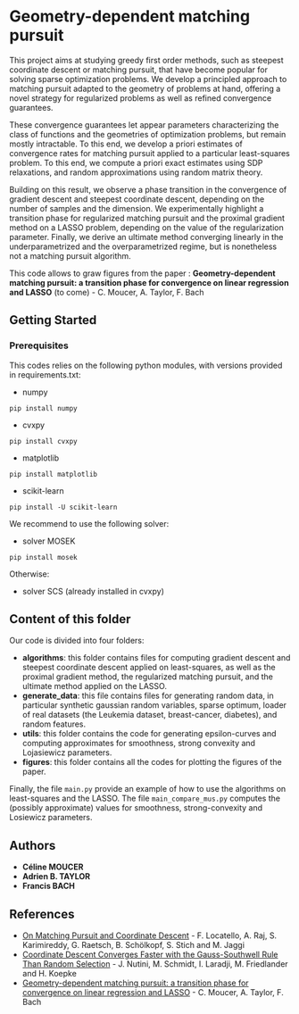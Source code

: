 # Geometry-dependent matching pursuit

This project aims at studying greedy first order methods, such as steepest coordinate descent or matching pursuit,
that have become popular for solving sparse optimization problems.  We develop a principled approach to matching pursuit 
adapted to the geometry of problems at hand, offering a novel strategy for regularized problems as well as refined 
convergence guarantees. 

These convergence guarantees let appear parameters characterizing the class of functions and the geometries of
optimization problems, but remain mostly intractable. To this end, we develop a priori estimates of convergence rates
for matching pursuit applied to a particular least-squares problem. To this end, we compute a priori exact estimates
using SDP relaxations, and random approximations using random matrix theory. 

Building on this result, we observe a  phase transition in the convergence of gradient descent and steepest coordinate 
descent, depending on the number of samples and the dimension. We experimentally highlight a transition phase for 
regularized matching pursuit and the proximal gradient method on a LASSO problem, depending on the value of the 
regularization parameter. Finally, we derive an ultimate method converging linearly in the underparametrized and the 
overparametrized regime, but is nonetheless not a matching pursuit algorithm.

This code allows to graw figures from the paper : **Geometry-dependent matching pursuit: a transition phase for
convergence on linear regression and LASSO** (to come) - C. Moucer, A. Taylor, F. Bach


## Getting Started


### Prerequisites
This codes relies on the following python modules, with versions provided in requirements.txt:

- numpy
```
pip install numpy
```
- cvxpy
```
pip install cvxpy
```
- matplotlib
```
pip install matplotlib
```
- scikit-learn
```
pip install -U scikit-learn
```

We recommend to use the following solver:
- solver MOSEK 
```
pip install mosek
```
Otherwise:
- solver SCS (already installed in cvxpy)

## Content of this folder
Our code is divided into four folders:
- **algorithms**: this folder contains files for computing gradient descent and steepest coordinate descent applied on
least-squares, as well as the proximal gradient method, the regularized matching pursuit, and the ultimate method
applied on the LASSO.
- **generate_data**: this file contains files for generating random data, in particular synthetic gaussian random
variables, sparse optimum, loader of real datasets (the Leukemia dataset, breast-cancer, diabetes), and random features.
- **utils**: this folder contains the code for generating epsilon-curves and computing approximates for smoothness,
strong convexity and Lojasiewicz parameters.
- **figures**: this folder contains all the codes for plotting the figures of the paper.

Finally, the file ``` main.py ``` provide an example of how to use the algorithms on least-squares and the LASSO. The file
``` main_compare_mus.py ``` computes the (possibly approximate) values for smoothness, strong-convexity and Losiewicz parameters.



## Authors
* **Céline MOUCER** 
* **Adrien B. TAYLOR**
* **Francis BACH** 

## References

* [On Matching Pursuit and Coordinate Descent](https://proceedings.mlr.press/v80/locatello18a/locatello18a.pdf) - F. Locatello, A. Raj, S. Karimireddy, G. Raetsch, B. Schölkopf, S. Stich and M. Jaggi
* [Coordinate Descent Converges Faster with the Gauss-Southwell Rule Than Random Selection](https://proceedings.mlr.press/v37/nutini15.pdf) - J. Nutini, M. Schmidt, I. Laradji, M. Friedlander and H. Koepke
* [Geometry-dependent matching pursuit: a transition phase for
convergence on linear regression and LASSO]() - C. Moucer, A. Taylor, F. Bach